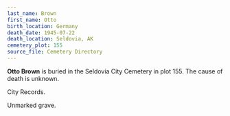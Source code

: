 ```yaml
---
last_name: Brown
first_name: Otto
birth_location: Germany
death_date: 1945-07-22
death_location: Seldovia, AK
cemetery_plot: 155
source_file: Cemetery Directory
---
```

**Otto   Brown** is buried in the Seldovia City Cemetery in plot 155.  The cause of death is unknown.

City Records.

Unmarked grave.
